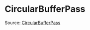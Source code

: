 # CircularBufferPass

Source: [CircularBufferPass](../../../csrc/device_lower/pass/circular_buffer.h#L288)
